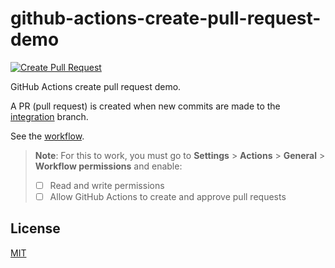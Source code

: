# github-actions-create-pull-request-demo

[![Create Pull Request](https://github.com/remarkablemark/github-actions-create-pull-request-demo/actions/workflows/create-pull-request.yml/badge.svg)](https://github.com/remarkablemark/github-actions-create-pull-request-demo/actions/workflows/create-pull-request.yml)

GitHub Actions create pull request demo.

A PR (pull request) is created when new commits are made to the [integration](https://github.com/remarkablemark/github-actions-create-pull-request-demo/tree/integration) branch.

See the [workflow](.github/workflows/create-pull-request.yml).

> **Note**: For this to work, you must go to **Settings** > **Actions** > **General** > **Workflow permissions** and enable:
>
> - [ ] Read and write permissions
> - [ ] Allow GitHub Actions to create and approve pull requests

## License

[MIT](LICENSE)
